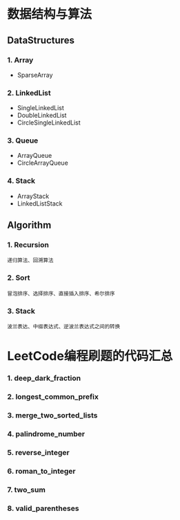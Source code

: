 # 数据结构与算法
## DataStructures
### 1. Array
  *  SparseArray 
### 2. LinkedList
  *  SingleLinkedList
  *  DoubleLinkedList
  *  CircleSingleLinkedList
###  3. Queue
  *  ArrayQueue
  *  CircleArrayQueue
###  4. Stack
  *  ArrayStack
  *  LinkedListStack

## Algorithm
### 1. Recursion 
    递归算法、回溯算法
### 2. Sort
    冒泡排序、选择排序、直接插入排序、希尔排序 
### 3. Stack
    波兰表达、中缀表达式、逆波兰表达式之间的转换



# LeetCode编程刷题的代码汇总
###  1. deep_dark_fraction
###  2. longest_common_prefix
###  3. merge_two_sorted_lists
###  4. palindrome_number
###  5. reverse_integer
###  6. roman_to_integer
###  7. two_sum
###  8. valid_parentheses
